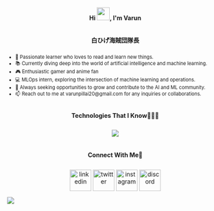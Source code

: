 <!DOCTYPE html>
<html lang="en">
<head>
  <meta charset="UTF-8">
  <meta name="viewport" content="width=device-width, initial-scale=1.0">
  <title>Varun's README</title>
  <style>
    body {
      font-size: 14px;
    }
    h1, h2, h3, h4, h5, h6 {
      font-size: inherit;
    }
  </style>
</head>
<body>
  <h3 align="center">Hi <img src="https://raw.githubusercontent.com/MartinHeinz/MartinHeinz/master/wave.gif" width="30px">, I'm Varun</h3>
  
  <div align="center">
    <summary><h2 style="display: inline-block">白ひげ海賊団隊長</h2></summary>
  </div>

  <ul style="font-size: 0.8em;">
    <li>🚀 Passionate learner who loves to read and learn new things.</li>
    <li>📚 Currently diving deep into the world of artificial intelligence and machine learning.</li>
    <li>🎮 Enthusiastic gamer and anime fan</li>
    <li>💻 MLOps intern, exploring the intersection of machine learning and operations.</li>
    <li>🌟 Always seeking opportunities to grow and contribute to the AI and ML community.</li>
    <li>📫 Reach out to me at varunpillai20@gmail.com for any inquiries or collaborations.</li>
  </ul>

  <div align="center">
    <summary><h2 style="display: inline-block">Technologies That I Know👨🏻‍💻</h2></summary>
  </div>

  <p align="center">
    <a href="https://skillicons.dev">
      <img src="https://skillicons.dev/icons?i=c,cpp,py,java,html,css,flask,git,aws,bootstrap,figma,github,linux,md,mysql,postman,vscode&perline=14" />
    </a>
  </p>

  <div align="center">
    <summary><h2 style="display: inline-block">Connect With Me🤝</h2></summary>
  </div>

  <p align="center">
    <a href="https://www.linkedin.com/in/varun-pillai-11a010168/" target="_blank"><img align="center" src="https://user-images.githubusercontent.com/88904952/234979284-68c11d7f-1acc-4f0c-ac78-044e1037d7b0.png" alt="linkedin" height="50" width="50" /></a>
    <a href="https://twitter.com/varunpillai20" target="_blank"><img align="center" src="https://user-images.githubusercontent.com/88904952/234980676-61bfb021-ecc8-48f7-88e6-34c1b06c4a58.png" alt="twitter" height="50" width="50" /></a> 
    <a href="https://www.instagram.com/varunpillai_29/" target="_blank"><img align="center" src="https://user-images.githubusercontent.com/88904952/234981169-2dd1e58f-4b7e-468c-8213-034ba62156c3.png" alt="instagram" height="50" width="50" /></a>
    <a href="https://discord.gg/EYkeyBZy" target="_blank"><img align="center" src="https://user-images.githubusercontent.com/88904952/234982627-019fd336-6248-453c-9b05-97c13fd1d207.png" alt="discord" height="50" width="50" /></a>
  </p>

  <img src="https://user-images.githubusercontent.com/73097560/115834477-dbab4500-a447-11eb-908a-139a6edaec5c.gif" style="display: block; margin: 0 auto;">

</body>
</html>
